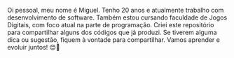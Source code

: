 Oi pessoal, meu nome é Miguel. Tenho 20 anos e atualmente trabalho com desenvolvimento de software. Também estou cursando faculdade de Jogos 
Digitais, com foco atual na parte de programação. Criei este repositório para compartilhar alguns dos códigos que já produzi. Se tiverem 
alguma dica ou sugestão, fiquem à vontade para compartilhar. Vamos aprender e evoluir juntos! 😊🚀
